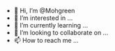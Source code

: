 - 👋 Hi, I’m @Mohgreen
- 👀 I’m interested in ...
- 🌱 I’m currently learning ...
- 💞️ I’m looking to collaborate on ...
- 📫 How to reach me ...

<!---
Mohgreen/Mohgreen is a ✨ special ✨ repository because its `README.md` (this file) appears on your GitHub profile.
You can click the Preview link to take a look at your changes.
-defcon killer ...

